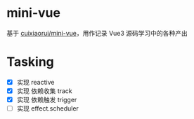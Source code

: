 # mini-vue

基于 [cuixiaorui/mini-vue](https://github.com/cuixiaorui/mini-vue)，用作记录 Vue3 源码学习中的各种产出

# Tasking

- [x] 实现 reactive
- [x] 实现 依赖收集 track
- [x] 实现 依赖触发 trigger
- [ ] 实现 effect.scheduler